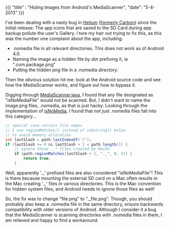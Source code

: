 {{{
  "title" : "Hiding Images from Android's MediaScanner",
  "date": "5-4-2013"
}}}

I've been dealing with a nasty bug in [Helium](https://play.google.com/store/apps/details?id=com.koushikdutta.backup) ([formerly Carbon](https://plus.google.com/103583939320326217147/posts/LUBoUuetNA8)) since the initial release:
The app icons that are saved to the SD Card during app backup pollute the user's Gallery.
I tore my hair out trying to fix this, as this was the number one complaint about the app, including:

* .nomedia file in all relevant directories. This does not work as of Android 4.0.
* Naming the image as a hidden file by dot prefixing it, ie ".com.package.png"
* Putting the hidden png file in a .nomedia _directory_.

Then the obvious solution hit me: look at the Android source code and see how the MediaScanner works, and figure out
how to bypass it.

Digging through [MediaScanner.java](https://github.com/CyanogenMod/android_frameworks_base/blob/cm-10.1/media/java/android/media/MediaScanner.java),
I found that any file designated as "isNoMediaFile" would not be scanned. But, I didn't want to name the image.png files,
.nomedia, as that is just hacky. Looking through the implementation of [isNoMedia](https://github.com/CyanogenMod/android_frameworks_base/blob/cm-10.1/media/java/android/media/MediaScanner.java#L1352), I found that not just .nomedia files fall
into this category...

```java
// special case certain file names
// I use regionMatches() instead of substring() below
// to avoid memory allocation
int lastSlash = path.lastIndexOf('/');
if (lastSlash >= 0 && lastSlash + 2 < path.length()) {
    // ignore those ._* files created by MacOS
    if (path.regionMatches(lastSlash + 1, "._", 0, 2)) {
        return true;
    }
```

Well, apparently '.\_' prefixed files are also considered "isNoMediaFile"! This is there because mounting the
external SD card on a Mac often results in the Mac creating '.\_' files in various directories. This is the Mac
convention for hidden system files, and Android needs to ignore those files as well!

So, the fix was to change "file.png" to "._file.png". Though, you should probably also keep a .nomedia file in the same
directory, ensure backwards compatibility with older versions of Android. Although I consider it a bug
that the MediaScanner is scanning directories with .nomedia files in them, I am relieved and happy to find a workaround.